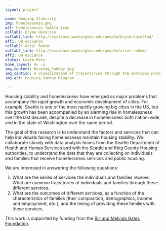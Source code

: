 ```yaml
---
layout: project

name: Housing Stability
img: homelessness.png
alt: homelessness family icon
collab1: Bryna Hazelton
collab1_link: http://escience.washington.edu/people/bryna-hazelton/
aff1: UW eScience
collab2: Ariel Rokem
collab2_link: http://escience.washington.edu/people/ariel-rokem/
aff2: UW eScience
status: Learn More
home_layout: 4u -u
img_content: Housing_Sankey.jpg
img_caption: A visualization of trajectories through the services provided by King County to families experiencing homelessness, created by DSSG student Jason Portenoy who worked on a related project in the summer of 2015.
img_alt: Housing Sankey Diagram

---
```


Housing stability and homelessness have emerged as major problems that accompany the rapid growth and economic development of cities. For example, Seattle is one of the most rapidly growing big cities in the US, but this growth has been accompanied by an alarming rise in homelessness over the last decade, despite a decrease in homelessness both nation-wide, and in the state of Washington over the same period. 

The goal of this research is to understand the factors and services that can help individuals facing homelessness maintain housing stability. We collaborate closely with data analysis teams from the Seattle Department of Health and Human Services and with the Seattle and King County Housing authorities, to understand the data that they are collecting on individuals and families that receive homelessness services and public housing. 

We are interested in answering the following questions: 

1. What are the series of services the individuals and families receive. What are common trajectories of individuals and families through these different services. 
2. What are the outcomes of different services, as a function of the characteristics of families (their composition, demographics, income and employment, etc.), and the timing of providing these families with these services.


This work is supported by funding from the [Bill and Melinda Gates Foundation](http://gatesfoundation.org/).
